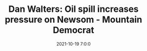 ---
"title": "Dan Walters: Oil spill increases pressure on Newsom - Mountain Democrat"
"date": "2021-10-19 7:0:0"
"feed_name": "GOOGLENEWSDRILLING"
"feed_website": "https://news.google.com/search?q=drilling%2Bincident&hl=en-US&gl=US&ceid=US:en"
"feed_rss": "https://news.google.com/rss/search?q=drilling%2Bincident&hl=en-US&gl=US&ceid=US:en"
"link": "https://www.mtdemocrat.com/opinion/dan-walters-oil-spill-increases-pressure-on-newsom/"
"source": "{'href': 'https://www.mtdemocrat.com', 'title': 'Mountain Democrat'}"
"file": "_posts/2021-1-1-96b338bb0e03f624c21c4664606df4ee6f12fc6b.md"
"accident": "1"
"drilling": "0"
"dead": "0"
"injured": "0"
"arrested": "0"
"place": "unknown place"
"where": "unknown site"
"causes": "unknown"
"place_uri": "unknown place"
---